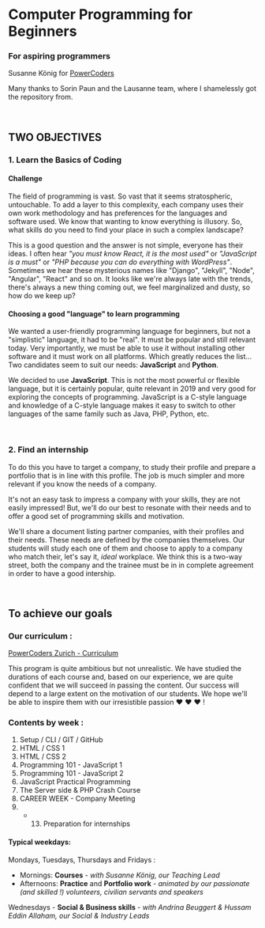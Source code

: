 ﻿# Computer Programming for Beginners
### For aspiring programmers
Susanne König for [PowerCoders](https://powercoders.org)

Many thanks to
Sorin Paun and the Lausanne team, where I shamelessly got the repository from.

<br>

## TWO OBJECTIVES
### 1. Learn the Basics of Coding

#### Challenge
The field of programming is vast. So vast that it seems stratospheric, untouchable. To add a layer to this complexity, each company uses their own work methodology and has preferences for the languages and software used.
We know that wanting to know everything is illusory. So, what skills do you need to find your place in such a complex landscape?

This is a good question and the answer is not simple, everyone has their ideas.
I often hear *"you must know React, it is the most used"* or *"JavaScript is a must"* or *"PHP because you can do everything with WordPress"*. Sometimes we hear these mysterious names like "Django", "Jekyll", "Node", "Angular", "React" and so on. It looks like we're always late with the trends, there's always a new thing coming out, we feel marginalized and dusty, so how do we keep up?

#### Choosing a good "language" to learn programming
We wanted a user-friendly programming language for beginners, but not a "simplistic" language, it had to be "real". It must be popular and still relevant today.
Very importantly, we must be able to use it without installing other software and it must work on all platforms. Which greatly reduces the list...
Two candidates seem to suit our needs: **JavaScript** and **Python**.

We decided to use **JavaScript**. This is not the most powerful or flexible language, but it is certainly popular, quite relevant in 2019 and very good for exploring the concepts of programming.
JavaScript is a C-style language and knowledge of a C-style language makes it easy to switch to other languages of the same family such as Java, PHP, Python, etc.

<br>

### 2. Find an internship

To do this you have to target a company, to study their profile and prepare a portfolio that is in line with this profile. The job is much simpler and more relevant if you know the needs of a company.

It's not an easy task to impress a company with your skills, they are not easily impressed! But, we'll do our best to resonate with their needs and to offer a good set of programming skills and motivation.

We'll share a document listing partner companies, with their profiles and their needs. These needs are defined by the companies themselves. Our students will study each one of them and choose to apply to a company who match their, let's say it, *ideal* workplace. We think this is a two-way street, both the company and the trainee must be in in complete agreement in order to have a good intership.


<br>

## To achieve our goals

### Our curriculum :

[PowerCoders Zurich - Curriculum](PC-ZRH-Agenda-2019.pdf)

This program is quite ambitious but not unrealistic. We have studied the durations of each course and, based on our experience, we are quite confident that we will succeed in passing the content. Our success will depend to a large extent on the motivation of our students. We hope we'll be able to inspire them with our irresistible passion ❤ ❤ ❤ !

### Contents by week :

1.	  Setup / CLI / GIT / GitHub
2.	  HTML / CSS 1
3.	  HTML / CSS 2
4.	  Programming 101 - JavaScript 1
5.	  Programming 101 - JavaScript 2
6.	  JavaScript Practical Programming
7.	  The Server side & PHP Crash Course
8.	  CAREER WEEK - Company Meeting
9. - 13.  Preparation for internships


#### Typical weekdays:

Mondays, Tuesdays, Thursdays and Fridays :
- Mornings: **Courses** - *with Susanne König, our Teaching Lead*<br>
- Afternoons: **Practice** and **Portfolio work** - *animated by our passionate (and skilled !) volunteers, civilian servants and speakers*

Wednesdays - **Social & Business skills** - *with Andrina Beuggert & Hussam Eddin Allaham, our Social & Industry Leads*




